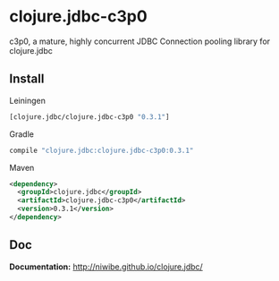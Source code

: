 # clojure.jdbc-c3p0

c3p0, a mature, highly concurrent JDBC Connection pooling library
for clojure.jdbc

## Install

Leiningen

```clojure
[clojure.jdbc/clojure.jdbc-c3p0 "0.3.1"]
```

Gradle

```groovy
compile "clojure.jdbc:clojure.jdbc-c3p0:0.3.1"
```

Maven

```xml
<dependency>
  <groupId>clojure.jdbc</groupId>
  <artifactId>clojure.jdbc-c3p0</artifactId>
  <version>0.3.1</version>
</dependency>
```

## Doc

**Documentation:** http://niwibe.github.io/clojure.jdbc/


